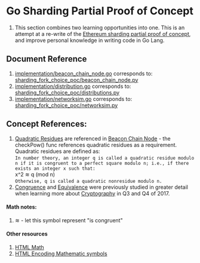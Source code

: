 # Go Sharding Partial Proof of Concept

1. This section combines two learning opportunities into one. This is an attempt at a re-write of the [Ethereum sharding partial proof of concept](https://github.com/ethereum/research/tree/master/sharding_fork_choice_poc), and improve personal knowledge in writing code in Go Lang.

## Document Reference
1. [implementation/beacon_chain_node.go](./main/implementation/beacon_chain_node.go) corresponds to: [sharding_fork_choice_poc/beacon_chain_node.py](https://github.com/ethereum/research/blob/master/sharding_fork_choice_poc/beacon_chain_node.py)
2. [implementation/distribution.go](./main/implementation/distribution.go) corresponds to: [sharding_fork_choice_poc/distributions.py](https://github.com/ethereum/research/blob/master/sharding_fork_choice_poc/distributions.py)
3. [implementation/networksim.go](./main/implementation/networksim.go) corresponds to: [sharding_fork_choice_poc/networksim.py](https://github.com/ethereum/research/blob/master/sharding_fork_choice_poc/networksim.py)
## Concept References:
1. [Quadratic Residues](https://en.wikipedia.org/wiki/Quadratic_residue) are referenced in [Beacon Chain Node](./main/implementation/beacon_chain_node.go) - the checkPow() func references quadratic residues as a requirement. Quadratic residues are defined as:  
`In number theory, an integer q is called a quadratic residue modulo n if it is congruent to a perfect square modulo n; i.e., if there exists an integer x such that:`  
x^2 &#8779; q (mod n)  
`Otherwise, q is called a quadratic nonresidue modulo n.`
  1. [Congruence](https://github.com/cybervoid/Cryptography/blob/master/CryptographyCsharp/CryptographyCsharp/Concepts/Congruence.cs) and [Equivalence](https://github.com/cybervoid/Cryptography/blob/master/CryptographyCsharp/CryptographyCsharp/Concepts/Equivalence.cs) were previously studied in greater detail when learning more about [Cryptography](https://github.com/cybervoid/Cryptography/) in Q3 and Q4 of 2017.

#### Math notes:
1. &#8779; - let this symbol represent "is congruent"


#### Other resources
1. [HTML Math](https://www.w3.org/MarkUp/html3/maths.html)
2. [HTML Encoding Mathematic symbols](https://www.w3schools.com/charsets/ref_utf_math.asp)
